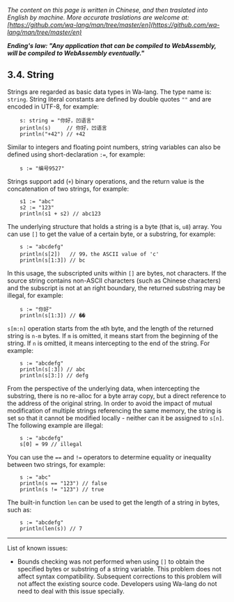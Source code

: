 *The content on this page is written in Chinese, and then traslated into English by machine. More accurate traslations are welcome at: [https://github.com/wa-lang/man/tree/master/en](https://github.com/wa-lang/man/tree/master/en)*

***Ending's law: "Any application that can be compiled to WebAssembly, will be compiled to WebAssembly eventually."***

## 3.4. String

Strings are regarded as basic data types in Wa-lang. The type name is: `string`. String literal constants are defined by double quotes `""` and are encoded in UTF-8, for example:

```wa
    s: string = "你好，凹语言"
    println(s)     // 你好，凹语言
    println("+42") // +42
```

Similar to integers and floating point numbers, string variables can also be defined using short-declaration `:=`, for example:
```wa
    s := "编号9527"
```

Strings support add (`+`) binary operations, and the return value is the concatenation of two strings, for example:

```wa
    s1 := "abc"
    s2 := "123"
    println(s1 + s2) // abc123
```

The underlying structure that holds a string is a byte (that is, `u8`) array. You can use `[]` to get the value of a certain byte, or a substring, for example:

```wa
    s := "abcdefg"
    println(s[2])   // 99，the ASCII value of 'c'
    println(s[1:3]) // bc
```

In this usage, the subscripted units within `[]` are bytes, not characters. If the source string contains non-ASCII characters (such as Chinese characters) and the subscript is not at an right boundary, the returned substring may be illegal, for example:
```wa
    s := "你好"
    println(s[1:3]) // ��
```

`s[m:n]` operation starts from the `m`th byte, and the length of the returned string is `n-m` bytes. If `m` is omitted, it means start from the beginning of the string. If `n` is omitted, it means intercepting to the end of the string. For example:
```wa
    s := "abcdefg"
    println(s[:3]) // abc
    println(s[3:]) // defg
```

From the perspective of the underlying data, when intercepting the substring, there is no re-alloc for a byte array copy, but a direct reference to the address of the original string. In order to avoid the impact of mutual modification of multiple strings referencing the same memory, the string is set so that it cannot be modified locally - neither can it be assigned to `s[n]`. The following example are illegal:
```wa
    s := "abcdefg"
    s[0] = 99 // illegal
```

You can use the `==` and `!=` operators to determine equality or inequality between two strings, for example:
```wa
    s := "abc"
    println(s == "123") // false
    println(s != "123") // true
```

The built-in function `len` can be used to get the length of a string in bytes, such as:

```wa
    s := "abcdefg"
    println(len(s)) // 7
```

---

List of known issues:
- Bounds checking was not performed when using `[]` to obtain the specified bytes or substring of a string variable. This problem does not affect syntax compatibility. Subsequent corrections to this problem will not affect the existing source code. Developers using Wa-lang do not need to deal with this issue specially.
